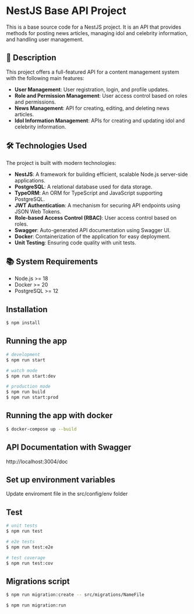 # NestJS Base API Project

This is a base source code for a NestJS project. It is an API that provides methods for posting news articles, managing idol and celebrity information, and handling user management.

## 📝 Description

This project offers a full-featured API for a content management system with the following main features:

- **User Management**: User registration, login, and profile updates.
- **Role and Permission Management**: User access control based on roles and permissions.
- **News Management**: API for creating, editing, and deleting news articles.
- **Idol Information Management**: APIs for creating and updating idol and celebrity information.

## 🛠️ Technologies Used

The project is built with modern technologies:

- **NestJS**: A framework for building efficient, scalable Node.js server-side applications.
- **PostgreSQL**: A relational database used for data storage.
- **TypeORM**: An ORM for TypeScript and JavaScript supporting PostgreSQL.
- **JWT Authentication**: A mechanism for securing API endpoints using JSON Web Tokens.
- **Role-based Access Control (RBAC)**: User access control based on roles.
- **Swagger**: Auto-generated API documentation using Swagger UI.
- **Docker**: Containerization of the application for easy deployment.
- **Unit Testing**: Ensuring code quality with unit tests.

## 📚 System Requirements

- Node.js >= 18
- Docker >= 20
- PostgreSQL >= 12

## Installation

```bash
$ npm install
```

## Running the app

```bash
# development
$ npm run start

# watch mode
$ npm run start:dev

# production mode
$ npm run build
$ npm run start:prod
```

## Running the app with docker

```bash
$ docker-compose up --build
```

## API Documentation with Swagger

http://localhost:3004/doc

## Set up environment variables

Update enviroment file in the src/config/env folder

## Test

```bash
# unit tests
$ npm run test

# e2e tests
$ npm run test:e2e

# test coverage
$ npm run test:cov
```

## Migrations script

```bash
$ npm run migration:create -- src/migrations/NameFile

$ npm run migration:run
```
